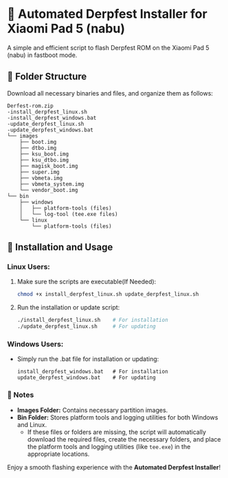 # 🚀 Automated Derpfest Installer for Xiaomi Pad 5 (nabu)

A simple and efficient script to flash Derpfest ROM on the Xiaomi Pad 5 (nabu) in fastboot mode.

## 📂 Folder Structure
Download all necessary binaries and files, and organize them as follows:

```plaintext
Derfest-rom.zip
-install_derpfest_linux.sh
-install_derpfest_windows.bat
-update_derpfest_linux.sh
-update_derpfest_windows.bat
└── images
    ├── boot.img
    ├── dtbo.img
    ├── ksu_boot.img
    ├── ksu_dtbo.img
    ├── magisk_boot.img
    ├── super.img
    ├── vbmeta.img
    ├── vbmeta_system.img
    └── vendor_boot.img
└── bin
    ├── windows
    │   ├── platform-tools (files)
    │   └── log-tool (tee.exe files)
    └── linux
        └── platform-tools (files)
```

## 🔧 Installation and Usage

### Linux Users:
1. Make sure the scripts are executable(If Needed):
   ```bash
   chmod +x install_derpfest_linux.sh update_derpfest_linux.sh
   ```
   
2. Run the installation or update script:
   ```bash
   ./install_derpfest_linux.sh    # For installation
   ./update_derpfest_linux.sh     # For updating
   ```

### Windows Users:
- Simply run the .bat file for installation or updating:
  ```plaintext
  install_derpfest_windows.bat   # For installation
  update_derpfest_windows.bat    # For updating
  ```

### 📜 Notes
- **Images Folder:** Contains necessary partition images.
- **Bin Folder:** Stores platform tools and logging utilities for both Windows and Linux.
  - If these files or folders are missing, the script will automatically download the required files, create the necessary folders, and place the platform tools and logging utilities (like `tee.exe`) in the appropriate locations.



Enjoy a smooth flashing experience with the **Automated Derpfest Installer**!

``` 

